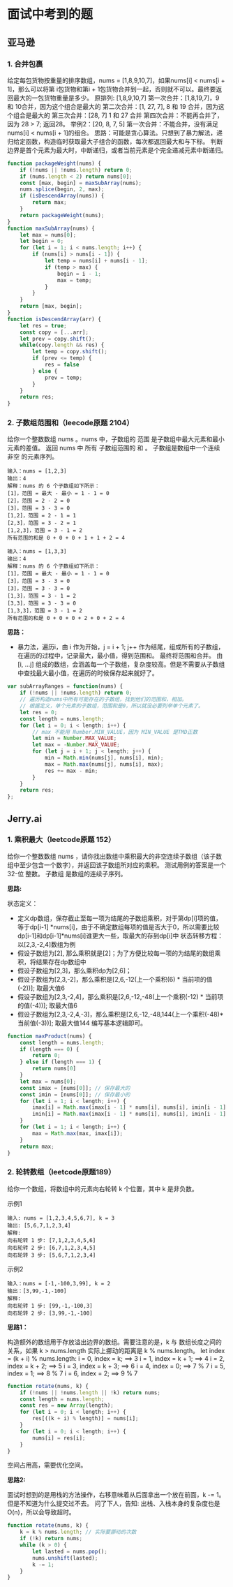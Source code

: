 # 面试中考到的题

## 亚马逊

### 1. 合并包裹

给定每包货物按重量的排序数组，nums = [1,8,9,10,7]，如果nums[i] < nums[i + 1]，那么可以将第
i包货物和第i + 1包货物合并到一起，否则就不可以。最终要返回最大的一包货物重量是多少。
原排列: [1,8,9,10,7]
第一次合并：[1,8,19,7]，9 和 10合并，因为这个组合是最大的
第二次合并：[1, 27, 7], 8 和 19 合并，因为这个组合是最大的
第三次合并：[28, 7] 1 和 27 合并
第四次合并：不能再合并了，因为 28 > 7;
返回28。
举例2：[20, 8, 7, 5]
第一次合并：不能合并，没有满足nums[i] < nums[i + 1]的组合。
思路：可能是贪心算法。只想到了暴力解法，递归给定函数，构造临时获取最大子组合的函数，每次都返回最大和与下标。
判断边界是首个元素为最大时，中断递归，或者当前元素是个完全递减元素中断递归。

```js
function packageWeight(nums) {
    if (!nums || !nums.length) return 0;
    if (nums.length < 2) return nums[0];
    const [max, begin] = maxSubArray(nums);
    nums.splice(begin, 2, max);
    if (isDescendArray(nums)) {
        return max;
    }
    return packageWeight(nums);
}
function maxSubArray(nums) {
    let max = nums[0];
    let begin = 0;
    for (let i = 1; i < nums.length; i++) {
        if (nums[i] > nums[i - 1]) {
            let temp = nums[i] + nums[i - 1];
            if (temp > max) {
                begin = i - 1;
                max = temp;
            }
        }
    }
    return [max, begin];
}
function isDescendArray(arr) {
    let res = true;
    const copy = [...arr];
    let prev = copy.shift();
    while(copy.length && res) {
        let temp = copy.shift();
        if (prev <= temp) {
            res = false
        } else {
            prev = temp;
        }
    }
    return res;
}
```

### 2. 子数组范围和（leecode原题 2104）

给你一个整数数组 nums 。nums 中，子数组的 范围 是子数组中最大元素和最小元素的差值。
返回 nums 中 所有 子数组范围的 和 。
子数组是数组中一个连续 非空 的元素序列。

```text
输入：nums = [1,2,3]
输出：4
解释：nums 的 6 个子数组如下所示：
[1]，范围 = 最大 - 最小 = 1 - 1 = 0 
[2]，范围 = 2 - 2 = 0
[3]，范围 = 3 - 3 = 0
[1,2]，范围 = 2 - 1 = 1
[2,3]，范围 = 3 - 2 = 1
[1,2,3]，范围 = 3 - 1 = 2
所有范围的和是 0 + 0 + 0 + 1 + 1 + 2 = 4
```

```text
输入：nums = [1,3,3]
输出：4
解释：nums 的 6 个子数组如下所示：
[1]，范围 = 最大 - 最小 = 1 - 1 = 0
[3]，范围 = 3 - 3 = 0
[3]，范围 = 3 - 3 = 0
[1,3]，范围 = 3 - 1 = 2
[3,3]，范围 = 3 - 3 = 0
[1,3,3]，范围 = 3 - 1 = 2
所有范围的和是 0 + 0 + 0 + 2 + 0 + 2 = 4
```

__思路：__

- 暴力法，遍历i，由 i 作为开始，j = i + 1; j++ 作为结尾，组成所有的子数组，在遍历的过程中，记录最大，最小值，得到范围和。
 最终将范围和合并。
由 [i, ...j] 组成的数组，会涵盖每一个子数组，复杂度较高。但是不需要从子数组中查找最大最小值，在遍历的时候保存起来就好了。

```js
var subArrayRanges = function(nums) {
    if (!nums || !nums.length) return 0;
    // 遍历构造nums中所有可能存在的子数组，找到他们的范围和，相加。
    // 根据定义，单个元素的子数组，范围和是0，所以就没必要列举单个元素了。
    let res = 0;
    const length = nums.length;
    for (let i = 0; i < length; i++) {
        // max 不能用 Number.MIN_VALUE，因为 MIN_VALUE 是TMD正数
        let min = Number.MAX_VALUE;
        let max = -Number.MAX_VALUE;
        for (let j = i + 1; j < length; j++) {
            min = Math.min(nums[j], nums[i], min);
            max = Math.max(nums[j], nums[i], max);
            res += max - min;
        }
    }
    return res;
};
```

## Jerry.ai

### 1. 乘积最大（leetcode原题 152）

给你一个整数数组 nums ，请你找出数组中乘积最大的非空连续子数组（该子数组中至少包含一个数字），并返回该子数组所对应的乘积。
测试用例的答案是一个 32-位 整数。
子数组 是数组的连续子序列。

__思路:__

状态定义：

- 定义dp数组，保存截止至每一项为结尾的子数组乘积，对于第dp[i]项的值，等于dp[i-1] *nums[i]，由于不确定数组每项的值是否大于0，所以需要比较dp[i-1]和dp[i-1]*nums[i]谁更大一些，取最大的存到dp[i]中
状态转移方程：以[2,3,-2,4]数组为例
- 假设子数组为[2], 那么乘积就是[2]；为了方便比较每一项的为结尾的数组乘积，将结果存在dp数组中
- 假设子数组为[2,3]，那么乘积dp为[2,6]；
- 假设子数组为[2,3,-2]，那么乘积是[2,6,-12(上一个乘积(6) * 当前项的值(-2))]; 取最大值6
- 假设子数组为[2,3,-2,4]，那么乘积是[2,6,-12,-48(上一个乘积(-12) * 当前项的值(-4))]; 取最大值6
- 假设子数组为[2,3,-2,4,-3]，那么乘积是[2,6,-12,-48,144(上一个乘积(-48)*当前值(-3))]; 取最大值144
编写基本逻辑即可。

```js
function maxProduct(nums) {
    const length = nums.length;
    if (length === 0) {
        return 0;
    } else if (length === 1) {
        return nums[0]
    }
    let max = nums[0];
    const imax = [nums[0]]; // 保存最大的
    const imin = [nums[0]]; // 保存最小的
    for (let i = 1; i < length; i++) {
        imax[i] = Math.max(imax[i - 1] * nums[i], nums[i], imin[i - 1] * nums[i]);
        imin[i] = Math.max(imax[i - 1] * nums[i], nums[i], imin[i - 1] * nums[i]);
    }
    for (let i = 1; i < length; i++) {
        max = Math.max(max, imax[i]);
    }
    return max;
}
```

### 2. 轮转数组（leetcode原题189）

给你一个数组，将数组中的元素向右轮转 k 个位置，其中 k 是非负数。

示例1

```text
输入: nums = [1,2,3,4,5,6,7], k = 3
输出: [5,6,7,1,2,3,4]
解释:
向右轮转 1 步: [7,1,2,3,4,5,6]
向右轮转 2 步: [6,7,1,2,3,4,5]
向右轮转 3 步: [5,6,7,1,2,3,4]
```

示例2

```text
输入：nums = [-1,-100,3,99], k = 2
输出：[3,99,-1,-100]
解释: 
向右轮转 1 步: [99,-1,-100,3]
向右轮转 2 步: [3,99,-1,-100]
```

__思路1：__

构造额外的数组用于存放溢出边界的数组。需要注意的是，k 与 数组长度之间的关系，如果 k > nums.length 实际上挪动的距离是 k % nums.length。
let index = (k + i) % nums.length:
i = 0, index = k; ==> 3
i = 1, index = k + 1; ==> 4
i = 2, index = k + 2; ==> 5
i = 3, index = k + 3; ==> 6
i = 4, index = 0; ==> 7 % 7
i = 5, index = 1; ==> 8 % 7
i = 6, index = 2; ==> 9 % 7

```javascript
function rotate(nums, k) {
    if (!nums || !nums.length || !k) return nums;
    const length = nums.length;
    const res = new Array(length);
    for (let i = 0; i < length; i++) {
        res[((k + i) % length)] = nums[i];
    }
    for (let i = 0; i < length; i++) {
        nums[i] = res[i];
    }
}
```

空间占用高，需要优化空间。

__思路2:__

面试时想到的是用栈的方法操作，右移意味着从后面拿出一个放在前面，k -= 1。但是不知道为什么提交过不去。
问了下人，告知: 出栈、入栈本身的复杂度也是 O(n)，所以会导致超时。

```js
function rotate(nums, k) {
    k = k % nums.length; // 实际要挪动的次数
    if (!k) return nums;
    while (k > 0) {
        let lasted = nums.pop();
        nums.unshift(lasted);
        k -= 1;
    }
}
```


